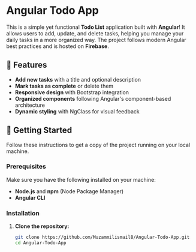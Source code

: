 # Angular Todo App

This is a simple yet functional **Todo List** application built with **Angular**! It allows users to add, update, and delete tasks, helping you manage your daily tasks in a more organized way. The project follows modern Angular best practices and is hosted on **Firebase**.

## 🚀 Features

- **Add new tasks** with a title and optional description
- **Mark tasks as complete** or delete them
- **Responsive design** with Bootstrap integration
- **Organized components** following Angular's component-based architecture
- **Dynamic styling** with NgClass for visual feedback

## 🌟 Getting Started

Follow these instructions to get a copy of the project running on your local machine.

### Prerequisites

Make sure you have the following installed on your machine:

- **Node.js** and **npm** (Node Package Manager)
- **Angular CLI**

### Installation

1. **Clone the repository:**

   ```bash
   git clone https://github.com/Muzammilismail8/Angular-Todo-App.git
   cd Angular-Todo-App
